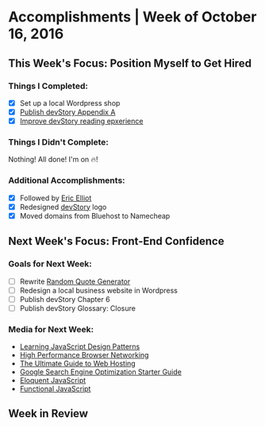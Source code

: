 # Accomplishments | Week of October 16, 2016

## This Week's Focus: Position Myself to Get Hired

### Things I Completed:
- [x] Set up a local Wordpress shop
- [x] [Publish devStory Appendix A](http://www.devstory.mikecornish.net/posts/appendix-a/)
- [x] [Improve devStory reading epxerience](http://www.devstory.mikecornish.net/)

### Things I Didn't Complete:
Nothing! All done! I'm on 🔥!

### Additional Accomplishments:
- [x] Followed by [Eric Elliot](https://twitter.com/_ericelliott)
- [x] Redesigned [devStory](http://blog.mikecornish.net) logo
- [x] Moved domains from Bluehost to Namecheap

## Next Week's Focus: Front-End Confidence

### Goals for Next Week:
- [ ] Rewrite [Random Quote Generator](http://codepen.io/mCornish/pen/jWJJzE)
- [ ] Redesign a local business website in Wordpress
- [ ] Publish devStory Chapter 6
- [ ] Publish devStory Glossary: Closure

### Media for Next Week:
- [Learning JavaScript Design Patterns](https://addyosmani.com/resources/essentialjsdesignpatterns/book/)
- [High Performance Browser Networking](http://chimera.labs.oreilly.com/books/1230000000545/index.html)
- [The Ultimate Guide to Web Hosting](http://www.whoishostingthis.com/resources/web-hosting/)
- [Google Search Engine Optimization Starter Guide](http://static.googleusercontent.com/media/www.google.com/en//webmasters/docs/search-engine-optimization-starter-guide.pdf)
- [Eloquent JavaScript](http://eloquentjavascript.net/)
- [Functional JavaScript](https://www.amazon.com/gp/product/1449360726/ref=as_li_tl?ie=UTF8&camp=1789&creative=390957&creativeASIN=1449360726&linkCode=as2&tag=fronenddevejo-20&linkId=BDQC3FTEB3YXTYCK)

## Week in Review
